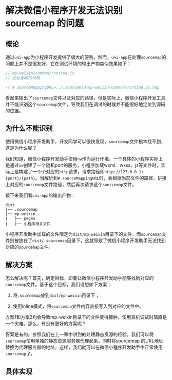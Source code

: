 # 解决微信小程序开发无法识别 sourcemap 的问题

## 概论

通过`uni-app`为小程序开发提供了极大的便利。然而，`uni-app`在处理`sourcemap`的问题上并不是很友好，它在测试环境的输出产物类似效果如下：

```javascript
// mp-weixin/common/runtime.js
// 此处省略JS代码

// # sourceMappingURL=../.sourcemap/mp-weixin/common/runtime.js.map
```

看起来输出了`sourcemap`文件以及对应的路径，但是实际上，微信小程序开发工具并不能识别这个`sourcemap`文件，导致我们在调试的时候并不能很好地定位到源码的位置。

## 为什么不能识别

使用微信小程序开发助手，开发同学可以很快发现，`sourcemap`文件根本找不到，这是为什么呢？

我们知道，微信小程序开发助手使用`nw`作为运行环境，一个具体的小程序实际上是通过`nw`创建了一个随机port的服务，小程序加载wxml、wxss、js等文件时，实际上是构建了一个个对应的`http`请求，请求路径即`http://127.0.0.1:{port}/{path}`。当解析到`# sourceMappingURL`时，会根据当前文件的路径，拼接上对应的`sourcemap`文件路径，然后再次请求这个`sourcemap`文件。

接下来我们看`uni-app`的输出产物：

```text
dist
|── .sourcemap
|── mp-weixin
|   ├── pages
|   ├── 小程序相关文件
```

小程序开发助手加载的文件限定为`dist/mp-weixin`目录下的文件，而`sourcemap`文件则被放在了`dist/.sourcemap`目录下，这就导致了微信小程序开发助手无法找到对应的`sourcemap`文件。

## 解决方案

怎么解决呢？首先，确定目标，即要让微信小程序开发助手能够找到对应的`sourcemap`文件。基于这个目标，我们设想如下方案：

1. 将`.sourcemap`放到`dist/mp-weixin`目录下；

2. 使用inline模式，将`sourcemap`文件内容直接写入到对应的文件中。

方案1和方案2均会导致mp-weixin目录下的文件变得臃肿，使用真机调试时简直是一个灾难。那么，有没有更好的方案呢？

答案是有的。参照我们在上一章中讲到的处理静态资源的经验，我们可以将`sourcemap`使用单独的静态资源服务器代理起来，同时将sourcemap
的URL地址替换为代理服务器的地址。这样，我们就可以在微信小程序开发助手中正常使用`sourcemap`了。

## 具体实现
